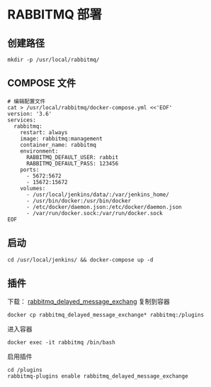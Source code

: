 # RABBITMQ 部署

## 创建路径

```shell
mkdir -p /usr/local/rabbitmq/
```

## COMPOSE 文件

```shell
# 编辑配置文件
cat > /usr/local/rabbitmq/docker-compose.yml <<'EOF'
version: '3.6'
services:
  rabbitmq:
    restart: always
    image: rabbitmq:management
    container_name: rabbitmq
    environment:
      RABBITMQ_DEFAULT_USER: rabbit
      RABBITMQ_DEFAULT_PASS: 123456
    ports:
      - 5672:5672
      - 15672:15672
    volumes:
      - /usr/local/jenkins/data/:/var/jenkins_home/
      - /usr/bin/docker:/usr/bin/docker
      - /etc/docker/daemon.json:/etc/docker/daemon.json
      - /var/run/docker.sock:/var/run/docker.sock
EOF
```

## 启动

```shell
cd /usr/local/jenkins/ && docker-compose up -d
```

## 插件

下载： [rabbitmq_delayed_message_exchang](https://github.com/rabbitmq/rabbitmq-delayed-message-exchange/releases)
复制到容器

```shell
docker cp rabbitmq_delayed_message_exchange* rabbitmq:/plugins
```

进入容器

```shell
docker exec -it rabbitmq /bin/bash
```

启用插件

```shell
cd /plugins
rabbitmq-plugins enable rabbitmq_delayed_message_exchange
```
